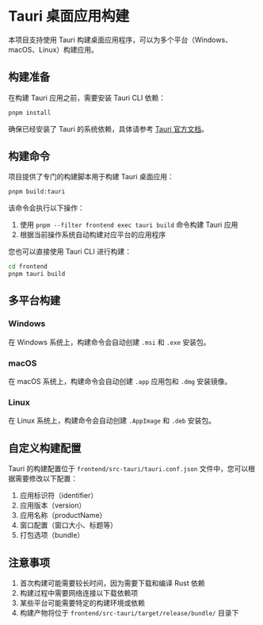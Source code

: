 # Tauri 桌面应用构建

本项目支持使用 Tauri 构建桌面应用程序，可以为多个平台（Windows、macOS、Linux）构建应用。

## 构建准备

在构建 Tauri 应用之前，需要安装 Tauri CLI 依赖：

```bash
pnpm install
```

确保已经安装了 Tauri 的系统依赖，具体请参考 [Tauri 官方文档](https://tauri.app/v1/guides/getting-started/prerequisites/)。

## 构建命令

项目提供了专门的构建脚本用于构建 Tauri 桌面应用：

```bash
pnpm build:tauri
```

该命令会执行以下操作：

1. 使用 `pnpm --filter frontend exec tauri build` 命令构建 Tauri 应用
2. 根据当前操作系统自动构建对应平台的应用程序

您也可以直接使用 Tauri CLI 进行构建：

```bash
cd frontend
pnpm tauri build
```

## 多平台构建

### Windows

在 Windows 系统上，构建命令会自动创建 `.msi` 和 `.exe` 安装包。

### macOS

在 macOS 系统上，构建命令会自动创建 `.app` 应用包和 `.dmg` 安装镜像。

### Linux

在 Linux 系统上，构建命令会自动创建 `.AppImage` 和 `.deb` 安装包。

## 自定义构建配置

Tauri 的构建配置位于 `frontend/src-tauri/tauri.conf.json` 文件中，您可以根据需要修改以下配置：

1. 应用标识符（identifier）
2. 应用版本（version）
3. 应用名称（productName）
4. 窗口配置（窗口大小、标题等）
5. 打包选项（bundle）

## 注意事项

1. 首次构建可能需要较长时间，因为需要下载和编译 Rust 依赖
2. 构建过程中需要网络连接以下载依赖项
3. 某些平台可能需要特定的构建环境或依赖
4. 构建产物将位于 `frontend/src-tauri/target/release/bundle/` 目录下
